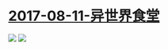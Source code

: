 # [2017-08-11-异世界食堂](http://bangumi.bilibili.com/anime/6310)
![](https://bilicover2017.github.io/iOS/2017-08-11-1.jpg)
![](https://bilicover2017.github.io/iOS/2017-08-11-2.jpg)